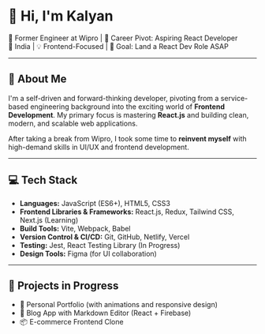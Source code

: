 # 👋 Hi, I'm Kalyan

💼 Former Engineer at Wipro | 🎯 Career Pivot: Aspiring React Developer  
📍 India | 💡 Frontend-Focused | 🚀 Goal: Land a React Dev Role ASAP

---

## 🌟 About Me

I'm a self-driven and forward-thinking developer, pivoting from a service-based engineering background into the exciting world of **Frontend Development**. My primary focus is mastering **React.js** and building clean, modern, and scalable web applications.  

After taking a break from Wipro, I took some time to **reinvent myself** with high-demand skills in UI/UX and frontend development.

---

## 💻 Tech Stack

- **Languages:** JavaScript (ES6+), HTML5, CSS3
- **Frontend Libraries & Frameworks:** React.js, Redux, Tailwind CSS, Next.js (Learning)
- **Build Tools:** Vite, Webpack, Babel
- **Version Control & CI/CD:** Git, GitHub, Netlify, Vercel
- **Testing:** Jest, React Testing Library (In Progress)
- **Design Tools:** Figma (for UI collaboration)

---

## 🚀 Projects in Progress

- 🔧 Personal Portfolio (with animations and responsive design)
- 📝 Blog App with Markdown Editor (React + Firebase)
- 📦 E-commerce Frontend Clone
